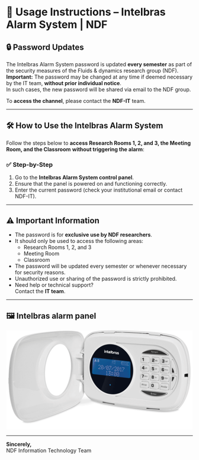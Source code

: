 # 📢 Usage Instructions – Intelbras Alarm System | NDF

## 🔒 Password Updates

The Intelbras Alarm System password is updated **every semester** as part of the security measures of the Fluids & dynamics research group (NDF).  
**Important:** The password may be changed at any time if deemed necessary by the IT team, **without prior individual notice**.  
In such cases, the new password will be shared via email to the NDF group.

To **access the channel**, please contact the **NDF-IT** team.

---

## 🛠️ How to Use the Intelbras Alarm System

Follow the steps below to **access Research Rooms 1, 2, and 3, the Meeting Room, and the Classroom** **without triggering the alarm**:

### ✅ Step-by-Step

1. Go to the **Intelbras Alarm System control panel**.  
2. Ensure that the panel is powered on and functioning correctly.  
3. Enter the current password (check your institutional email or contact NDF-IT).

---

## ⚠️ Important Information

- The password is for **exclusive use by NDF researchers**.
- It should only be used to access the following areas:
  - Research Rooms 1, 2, and 3  
  - Meeting Room  
  - Classroom
- The password will be updated every semester or whenever necessary for security reasons.
- Unauthorized use or sharing of the password is strictly prohibited.
- Need help or technical support?  
  Contact the **IT team**.

---

## 🖼️ Intelbras alarm panel

<img src="https://github.com/NDF-Poli-USP/it-public/blob/main/alarm/images/xat_4000_lcd_aberto_0.png" alt="Intelbras Alarm Panel" style="max-width: 100%; height: auto;">

---

**Sincerely,**  
NDF Information Technology Team
